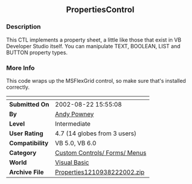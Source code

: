 ﻿<div align="center">

## PropertiesControl


</div>

### Description

This CTL implements a property sheet, a little like those that exist in VB Developer Studio itself. You can manipulate TEXT, BOOLEAN, LIST and BUTTON property types.
 
### More Info
 
This code wraps up the MSFlexGrid control, so make sure that's installed correctly.


<span>             |<span>
---                |---
**Submitted On**   |2002-08-22 15:55:08
**By**             |[Andy Powney](https://github.com/Planet-Source-Code/PSCIndex/blob/master/ByAuthor/andy-powney.md)
**Level**          |Intermediate
**User Rating**    |4.7 (14 globes from 3 users)
**Compatibility**  |VB 5\.0, VB 6\.0
**Category**       |[Custom Controls/ Forms/  Menus](https://github.com/Planet-Source-Code/PSCIndex/blob/master/ByCategory/custom-controls-forms-menus__1-4.md)
**World**          |[Visual Basic](https://github.com/Planet-Source-Code/PSCIndex/blob/master/ByWorld/visual-basic.md)
**Archive File**   |[Properties1210938222002\.zip](https://github.com/Planet-Source-Code/andy-powney-propertiescontrol__1-38179/archive/master.zip)








